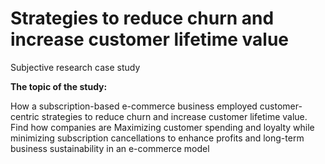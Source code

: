 # Strategies to reduce churn and increase customer lifetime value
Subjective research case study

**The topic of the study:**

How a subscription-based e-commerce business employed customer-centric strategies to reduce churn and increase customer lifetime value. Find how companies are Maximizing customer spending and loyalty while minimizing subscription cancellations to enhance profits and long-term business sustainability in an e-commerce model
